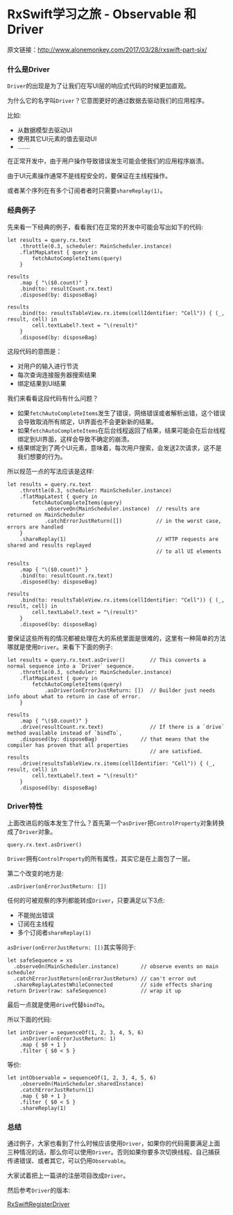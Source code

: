 # RxSwift学习之旅 - Observable 和 Driver

原文链接：http://www.alonemonkey.com/2017/03/28/rxswift-part-six/

### 什么是Driver

`Driver`的出现是为了让我们在写UI层的响应式代码的时候更加直观。

为什么它的名字叫`Driver`？它意图更好的通过数据去驱动我们的应用程序。

比如:

- 从数据模型去驱动UI
- 使用其它UI元素的值去驱动UI
- …….

在正常开发中，由于用户操作导致错误发生可能会使我们的应用程序崩溃。

由于UI元素操作通常不是线程安全的，要保证在主线程操作。

或者某个序列在有多个订阅者者时只需要`shareReplay(1)`。

### 经典例子

先来看一下经典的例子，看看我们在正常的开发中可能会写出如下的代码:

```
let results = query.rx.text
    .throttle(0.3, scheduler: MainScheduler.instance)
    .flatMapLatest { query in
        fetchAutoCompleteItems(query)
    }

results
    .map { "\($0.count)" }
    .bind(to: resultCount.rx.text)
    .disposed(by: disposeBag)

results
    .bind(to: resultsTableView.rx.items(cellIdentifier: "Cell")) { (_, result, cell) in
        cell.textLabel?.text = "\(result)"
    }
    .disposed(by: disposeBag)
```

这段代码的意图是：

- 对用户的输入进行节流
- 每次查询连接服务器搜索结果
- 绑定结果到UI结果

我们来看看这段代码有什么问题？

- 如果`fetchAutoCompleteItems`发生了错误，网络错误或者解析出错，这个错误会导致取消所有绑定，UI界面也不会更新新的结果。
- 如果`fetchAutoCompleteItems`在后台线程返回了结果，结果可能会在后台线程绑定到UI界面，这样会导致不确定的崩溃。
- 结果绑定到了两个UI元素，意味着，每次用户搜索，会发送2次请求，这不是我们想要的行为。

所以规范一点的写法应该是这样:

```
let results = query.rx.text
    .throttle(0.3, scheduler: MainScheduler.instance)
    .flatMapLatest { query in
        fetchAutoCompleteItems(query)
            .observeOn(MainScheduler.instance)  // results are returned on MainScheduler
            .catchErrorJustReturn([])           // in the worst case, errors are handled
    }
    .shareReplay(1)                             // HTTP requests are shared and results replayed
                                                // to all UI elements

results
    .map { "\($0.count)" }
    .bind(to: resultCount.rx.text)
    .disposed(by: disposeBag)

results
    .bind(to: resultsTableView.rx.items(cellIdentifier: "Cell")) { (_, result, cell) in
        cell.textLabel?.text = "\(result)"
    }
    .disposed(by: disposeBag)
```

要保证这些所有的情况都被处理在大的系统里面是很难的，这里有一种简单的方法哪就是使用`Driver`。来看下下面的例子:

```
let results = query.rx.text.asDriver()        // This converts a normal sequence into a `Driver` sequence.
    .throttle(0.3, scheduler: MainScheduler.instance)
    .flatMapLatest { query in
        fetchAutoCompleteItems(query)
            .asDriver(onErrorJustReturn: [])  // Builder just needs info about what to return in case of error.
    }

results
    .map { "\($0.count)" }
    .drive(resultCount.rx.text)               // If there is a `drive` method available instead of `bindTo`,
    .disposed(by: disposeBag)              // that means that the compiler has proven that all properties
                                              // are satisfied.
results
    .drive(resultsTableView.rx.items(cellIdentifier: "Cell")) { (_, result, cell) in
        cell.textLabel?.text = "\(result)"
    }
    .disposed(by: disposeBag)
```

### Driver特性

上面改进后的版本发生了什么？首先第一个`asDriver`把`ControlProperty`对象转换成了`Driver`对象。

```
query.rx.text.asDriver()
```

`Driver`拥有`ControlProperty`的所有属性，其实它是在上面包了一层。

第二个改变的地方是:

```
.asDriver(onErrorJustReturn: [])
```

任何的可被观察的序列都能转成`Driver`，只要满足以下3点:

- 不能抛出错误
- 订阅在主线程
- 多个订阅者`shareReplay(1)`

`asDriver(onErrorJustReturn: [])`其实等同于:

```
let safeSequence = xs
  .observeOn(MainScheduler.instance)       // observe events on main scheduler
  .catchErrorJustReturn(onErrorJustReturn) // can't error out
  .shareReplayLatestWhileConnected         // side effects sharing
return Driver(raw: safeSequence)           // wrap it up
```

最后一点就是使用`drive`代替`bindTo`。

所以下面的代码:

```
let intDriver = sequenceOf(1, 2, 3, 4, 5, 6)
    .asDriver(onErrorJustReturn: 1)
    .map { $0 + 1 }
    .filter { $0 < 5 }
```

等价:

```
let intObservable = sequenceOf(1, 2, 3, 4, 5, 6)
    .observeOn(MainScheduler.sharedInstance)
    .catchErrorJustReturn(1)
    .map { $0 + 1 }
    .filter { $0 < 5 }
    .shareReplay(1)
```

### 总结

通过例子，大家也看到了什么时候应该使用`Driver`，如果你的代码需要满足上面三种情况的话，那么你可以使用`Driver`。否则如果你要多次切换线程、自己捕获传递错误、或者其它，可以仍用`Observable`。

大家试着把上一篇讲的注册项目改成`Driver`。

然后参考`Driver`的版本:

[RxSwiftRegisterDriver](https://github.com/AloneMonkey/RxSwiftStudy)

